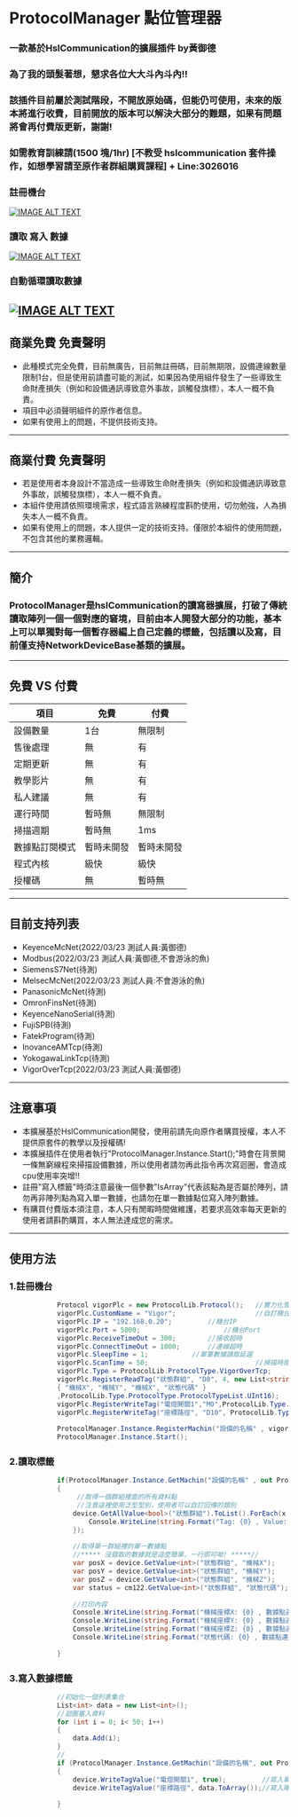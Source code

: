 # ProtocolManager 點位管理器

### 一款基於HslCommunication的擴展插件 by黃御德

### 為了我的頭髮著想，懇求各位大大斗內斗內!!
### 該插件目前屬於測試階段，不開放原始碼，但能仍可使用，未來的版本將進行收費，目前開放的版本可以解決大部分的難題，如果有問題將會再付費版更新，謝謝!
### 如需教育訓練請(1500 塊/1hr) [不教受 hslcommunication 套件操作，如想學習請至原作者群組購買課程] + Line:3026016

### 註冊機台
[![IMAGE ALT TEXT](http://img.youtube.com/vi/raLfhP-Ox2A/0.jpg)](https://youtu.be/raLfhP-Ox2A "註冊機台")
### 讀取 寫入 數據
[![IMAGE ALT TEXT](http://img.youtube.com/vi/S6IUPbTr2VY/0.jpg)](https://youtu.be/S6IUPbTr2VY "讀取 寫入 數據")
### 自動循環讀取數據
[![IMAGE ALT TEXT](http://img.youtube.com/vi/eX5RCPrtIug/0.jpg)](https://youtu.be/eX5RCPrtIug "自動循環讀取數據")
---

## 商業免費 免責聲明
- 此種模式完全免費，目前無廣告，目前無註冊碼，目前無期限，設備連線數量限制1台，但是使用前請盡可能的測試，如果因為使用組件發生了一些導致生命財產損失（例如和設備通訊導致意外事故，誤觸發旗標），本人一概不負責。
- 項目中必須聲明組件的原作者信息。
- 如果有使用上的問題，不提供技術支持。

---
## 商業付費 免責聲明
- 若是使用者本身設計不當造成一些導致生命財產損失（例如和設備通訊導致意外事故，誤觸發旗標），本人一概不負責。
- 本組件使用請依照環境需求，程式語言熟練程度斟酌使用，切勿勉強，人為損失本人一概不負責。
- 如果有使用上的問題，本人提供一定的技術支持。僅限於本組件的使用問題，不包含其他的業務邏輯。
---

## 簡介
### ProtocolManager是hslCommunication的讀寫器擴展，打破了傳統讀取陣列一個一個對應的窘境，目前由本人開發大部分的功能，基本上可以單獨對每一個暫存器編上自己定義的標籤，包括讀以及寫，目前僅支持NetworkDeviceBase基類的擴展。

---

## 免費 VS 付費
|項目 | 免費 | 付費 | 
| --------| -------- | -------- | 
| 設備數量    | 1台     | 無限制     | 
| 售後處理    | 無     | 有     | 
| 定期更新    | 無     | 有     | 
| 教學影片    | 無     | 有     | 
| 私人建議    | 無     | 有     | 
| 運行時間    | 暫時無     | 無限制     | 
| 掃描週期    | 暫時無     | 1ms     | 
| 數據點訂閱模式    | 暫時未開發     | 暫時未開發     | 
| 程式內核    | 級快     | 級快     | 
| 授權碼    | 無     | 暫時無     | 

---
## 目前支持列表
- KeyenceMcNet(2022/03/23 測試人員:黃御德)
- Modbus(2022/03/23 測試人員:黃御德,不會游泳的魚)
- SiemensS7Net(待測)
- MelsecMcNet(2022/03/23 測試人員:不會游泳的魚)
- PanasonicMcNet(待測)
- OmronFinsNet(待測)
- KeyenceNanoSerial(待測)
- FujiSPB(待測)
- FatekProgram(待測)
- InovanceAMTcp(待測)
- YokogawaLinkTcp(待測)
- VigorOverTcp(2022/03/23 測試人員:黃御德)

---
## 注意事項
- 本擴展基於HslCommunication開發，使用前請先向原作者購買授權，本人不提供原套件的教學以及授權碼!
- 本擴展插件在使用者執行"ProtocolManager.Instance.Start();"時會在背景開一條無窮線程來掃描設備數據，所以使用者請勿再此指令再次寫迴圈，會造成cpu使用率突增!!
- 註冊"寫入標籤"時須注意最後一個參數"IsArray"代表該點為是否屬於陣列，請勿再非陣列點為寫入單一數據，也請勿在單一數據點位寫入陣列數據。
- 有購買付費版本須注意，本人只有閒暇時間做維護，若要求高效率每天更新的使用者請斟酌購買，本人無法達成您的需求。
---
## 使用方法

### 1.註冊機台

``` c#
            Protocol vigorPlc = new ProtocolLib.Protocol();   //實力化管理器
            vigorPlc.CustomName = "Vigor";                    //自訂機台名稱
            vigorPlc.IP = "192.168.0.20";		  //機台IP
            vigorPlc.Port = 5000;		              //機台Port
            vigorPlc.ReceiveTimeOut = 300;		  //接收超時
            vigorPlc.ConnectTimeOut = 1000;		  //連線超時
            vigorPlc.SleepTime = 1;			  //單筆數據讀取延遲
            vigorPlc.ScanTime = 50;                           //掃描時間
            vigorPlc.Type = ProtocolLib.ProtocolType.VigorOverTcp;      //定義通訊協定
            vigorPlc.RegisterReadTag("狀態群組", "D0", 4, new List<string>() 
            { "機械X", "機械Y", "機械X", "狀態代碼" }
            ,ProtocolLib.Type.ProtocolType.ProtocolTypeList.UInt16);    //定義讀取標籤
            vigorPlc.RegisterWriteTag("電燈開關1","M0",ProtocolLib.Type.ProtocolType.ProtocolTypeList.Bool , false);        //定義寫入標籤非陣列
            vigorPlc.RegisterWriteTag("座標路徑", "D10", ProtocolLib.Type.ProtocolType.ProtocolTypeList.Int32 , true);      //定義寫入標籤陣列
                                    
            ProtocolManager.Instance.RegisterMachin("設備的名稱" , vigorPlc);            //註冊機台到駐列
            ProtocolManager.Instance.Start();                                       //啟動掃描
```

### 2.讀取標籤
```c#
            if(ProtocolManager.Instance.GetMachin("設備的名稱" , out Protocol device))
            {
                 //取得一個群組裡面的所有資料點
                 //注意這裡使用泛型型別，使用者可以自訂回傳的類別
                device.GetAllValue<bool>("狀態群組").ToList().ForEach(x => {
                    Console.WriteLine(string.Format("Tag: {0} , Value: {1} , IsSuccess: {2}", x.Key, x.Value.Value, x.Value.IsSuccess));
                });
                
                //取得單一群組裡的單一數據點
                //***** 沒錯取的數據就是這麼簡單，一行即可呦! *****//
                var posX = device.GetValue<int>("狀態群組", "機械X");
                var posY = device.GetValue<int>("狀態群組", "機械Y");
                var posZ = device.GetValue<int>("狀態群組", "機械Z");
                var status = cm122.GetValue<int>("狀態群組", "狀態代碼");
                
                //打印內容
                Console.WriteLine(string.Format("機械座標X: {0} , 數據點連線狀態: {1}" , posX.Value , posX.IsSuccess));
                Console.WriteLine(string.Format("機械座標Y: {0} , 數據點連線狀態: {1}" , posY.Value , posX.IsSuccess));
                Console.WriteLine(string.Format("機械座標Z: {0} , 數據點連線狀態: {1}" , posZ.Value , posX.IsSuccess));
                Console.WriteLine(string.Format("狀態代碼: {0} , 數據點連線狀態: {1}" , status.Value , status.IsSuccess));
                
            }
```

### 3.寫入數據標籤


```c#
            //初始化一個列表集合
            List<int> data = new List<int>();
            //迴圈塞入資料
            for (int i = 0; i< 50; i++)
            {
                data.Add(i);
            }
            //
            if (ProtocolManager.Instance.GetMachin("設備的名稱", out Protocol device))
            {
                device.WriteTagValue("電燈開關1", true);         //寫入單一個數據
                device.WriteTagValue("座標路徑", data.ToArray());//寫入陣列數據
                
            }
```



